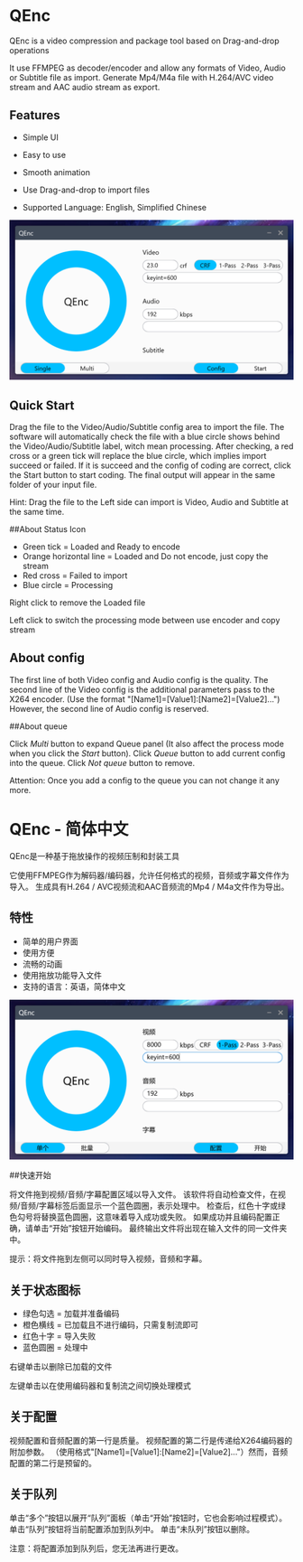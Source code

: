 

# QEnc

QEnc is a video compression and package tool based on Drag-and-drop operations

It use FFMPEG as decoder/encoder and allow any formats of Video, Audio or Subtitle file as import. Generate Mp4/M4a file with H.264/AVC video stream and AAC audio stream as export.

## Features

- Simple UI

- Easy to use

- Smooth animation

- Use Drag-and-drop to import files
- Supported Language: English, Simplified Chinese 

![screenshot](screenshots/screenshot.png)

## Quick Start

Drag the file to the Video/Audio/Subtitle config area to import the file. The software will automatically check the file with a blue circle shows behind the Video/Audio/Subtitle label, witch mean processing. After checking, a red cross or a green tick will replace the blue circle, which implies import succeed or failed. If it is succeed and the config of coding are correct, click the Start button to start coding. The final output will appear in the same folder of your input file.

Hint: Drag the file to the Left side can import is Video, Audio and Subtitle at the same time.

##About Status Icon

- Green tick = Loaded and Ready to encode
- Orange horizontal line = Loaded and Do not encode, just copy the stream
- Red cross = Failed to import
- Blue circle = Processing

Right click to remove the Loaded file

Left click to switch the processing mode between use encoder and copy stream

## About config

The first line of both Video config and Audio config is the quality. The second line of the Video config is the additional parameters pass to the X264 encoder. (Use the format "[Name1]=[Value1]:[Name2]=[Value2]...") However, the second line of Audio config is reserved.

##About queue

Click *Multi* button to expand Queue panel (It also affect the process mode when you click the *Start* button). Click *Queue* button to add current config into the queue. Click *Not queue* button to remove.

Attention: Once you add a config to the queue you can not change it any more.



# QEnc - 简体中文

QEnc是一种基于拖放操作的视频压制和封装工具

它使用FFMPEG作为解码器/编码器，允许任何格式的视频，音频或字幕文件作为导入。 生成具有H.264 / AVC视频流和AAC音频流的Mp4 / M4a文件作为导出。

## 特性

 - 简单的用户界面
- 使用方便
 - 流畅的动画
 - 使用拖放功能导入文件
 - 支持的语言：英语，简体中文

![screenshot](screenshots/screenshot_zh-CN.png)

##快速开始

将文件拖到视频/音频/字幕配置区域以导入文件。 该软件将自动检查文件，在视频/音频/字幕标签后面显示一个蓝色圆圈，表示处理中。 检查后，红色十字或绿色勾号将替换蓝色圆圈，这意味着导入成功或失败。 如果成功并且编码配置正确，请单击“开始”按钮开始编码。 最终输出文件将出现在输入文件的同一文件夹中。

提示：将文件拖到左侧可以同时导入视频，音频和字幕。

## 关于状态图标

 - 绿色勾选 = 加载并准备编码
 - 橙色横线 = 已加载且不进行编码，只需复制流即可
 - 红色十字 = 导入失败
 - 蓝色圆圈 = 处理中

右键单击以删除已加载的文件

左键单击以在使用编码器和复制流之间切换处理模式

## 关于配置

视频配置和音频配置的第一行是质量。 视频配置的第二行是传递给X264编码器的附加参数。 （使用格式"[Name1]=[Value1]:[Name2]=[Value2]..."）然而，音频配置的第二行是预留的。

## 关于队列

单击“多个”按钮以展开“队列”面板（单击“开始”按钮时，它也会影响过程模式）。 单击“队列”按钮将当前配置添加到队列中。 单击“未队列”按钮以删除。

注意：将配置添加到队列后，您无法再进行更改。
